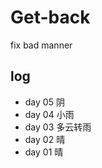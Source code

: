 # Get-back
fix bad manner



## log

* day 05    阴
* day 04    小雨
* day 03    多云转雨
* day 02    晴
* day 01    晴